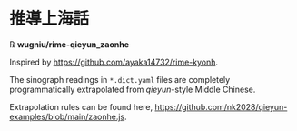 # 推導上海話

℞ **wugniu/rime-qieyun_zaonhe**

Inspired by <https://github.com/ayaka14732/rime-kyonh>.

The sinograph readings in `*.dict.yaml` files are completely programmatically extrapolated from *qieyun*-style Middle Chinese.

Extrapolation rules can be found here, <https://github.com/nk2028/qieyun-examples/blob/main/zaonhe.js>.
